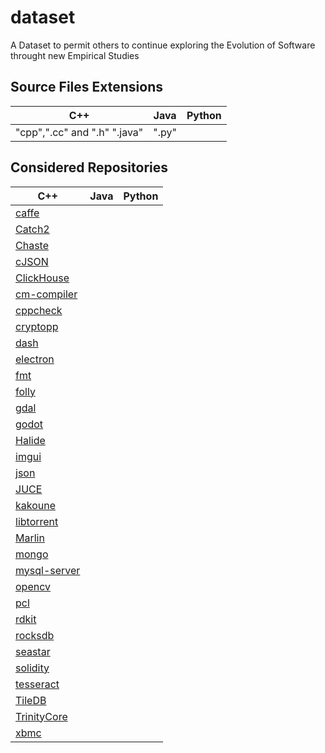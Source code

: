 # dataset
A Dataset to permit others to continue exploring the Evolution of Software throught new Empirical Studies


## Source Files Extensions

|          C++         |  Java  | Python |
|----------------------|--------|--------|
| "cpp",".cc" and ".h"  ".java" | ".py"  |

## Considered Repositories

| C++                                                           | Java | Python |
|---------------------------------------------------------------|------|--------|
| [caffe](https://github.com/BVLC/caffe.git)                    |      |        |
| [Catch2](https://github.com/catchorg/Catch2.git)              |      |        |
| [Chaste](https://github.com/Chaste/Chaste.git)                |      |        |
| [cJSON](https://github.com/DaveGamble/cJSON.git)              |      |        |
| [ClickHouse](https://github.com/ClickHouse/ClickHouse.git)    |      |        |
| [cm-compiler](https://github.com/intel/cm-compiler.git)       |      |        |
| [cppcheck](https://github.com/danmar/cppcheck.git)            |      |        |
| [cryptopp](https://github.com/weidai11/cryptopp.git)          |      |        |
| [dash](https://github.com/dashpay/dash.git)                   |      |        |
| [electron](https://github.com/electron/electron.git)          |      |        |
| [fmt](https://github.com/fmtlib/fmt.git)                      |      |        |
| [folly](https://github.com/facebook/folly.git)                |      |        |
| [gdal](https://github.com/OSGeo/gdal.git)                     |      |        |
| [godot](https://github.com/godotengine/godot.git)             |      |        |
| [Halide](https://github.com/halide/Halide.git)                |      |        |
| [imgui](https://github.com/ocornut/imgui.git)                 |      |        |
| [json](https://github.com/nlohmann/json.git)                  |      |        |
| [JUCE](https://github.com/juce-framework/JUCE.git)            |      |        |
| [kakoune](https://github.com/mawww/kakoune.git)               |      |        |
| [libtorrent](https://github.com/arvidn/libtorrent.git)        |      |        |
| [Marlin](https://github.com/MarlinFirmware/Marlin.git)        |      |        |
| [mongo](https://github.com/mongodb/mongo.git)                 |      |        |
| [mysql-server](https://github.com/mysql/mysql-server.git)     |      |        |
| [opencv](https://github.com/opencv/opencv.git)                |      |        |
| [pcl](https://github.com/PointCloudLibrary/pcl.git)           |      |        |
| [rdkit](https://github.com/rdkit/rdkit.gi)                    |      |        |
| [rocksdb](https://github.com/facebook/rocksdb.git)            |      |        |
| [seastar](https://github.com/scylladb/seastar.git)            |      |        |
| [solidity](https://github.com/ethereum/solidity.git)          |      |        |
| [tesseract](https://github.com/tesseract-ocr/tesseract.git)   |      |        |
| [TileDB](https://github.com/TileDB-Inc/TileDB.git)            |      |        |
| [TrinityCore](https://github.com/TrinityCore/TrinityCore.git) |      |        |
| [xbmc](https://github.com/xbmc/xbmc.git)                      |      |        |

